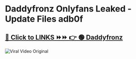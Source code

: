 
 # Daddyfronz Onlyfans Leaked - Update Files adb0f

## <h2><a href="https://clipsfans.com/Daddyfronz&ref=git">🔗 Click to LINKS ⏩⏩ 👉 🟢 Daddyfronz </a></h2>

<a href="https://clipsfans.com/Daddyfronz&ref=git" rel="nofollow" data-target="animated-image.originalLink"><img src="https://i.ibb.co.com/xMMVF88/686577567.gif" alt="Viral Video Original" style="max-width: 100%; display: inline-block;" data-target="animated-image.originalImage"></a>

